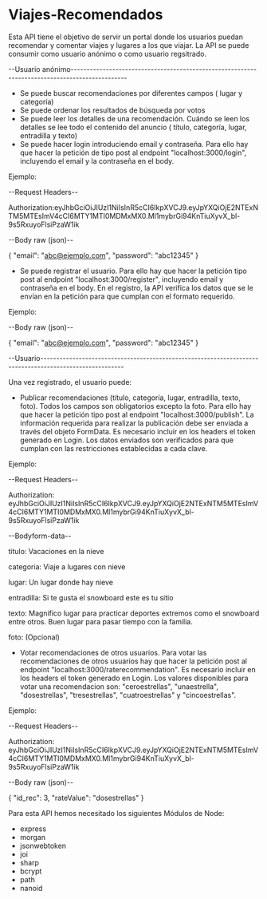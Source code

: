 # Viajes-Recomendados

Esta API tiene el objetivo de servir un portal donde los usuarios puedan recomendar y comentar viajes y lugares a los que viajar. La API se puede consumir como usuario anónimo o como usuario regsitrado. 

--Usuario anónimo-----------------------------------------------------------------------------------------------
+ Se puede buscar recomendaciones por diferentes campos ( lugar y categoría)
+ Se puede ordenar los resultados de búsqueda por votos
+ Se puede leer los detalles de una recomendación.
    Cuándo se leen los detalles se lee todo el contenido del anuncio ( título, categoría, lugar, entradilla y texto)
+ Se puede hacer login introduciendo email y contraseña. Para ello hay que hacer la petición de tipo post al endpoint "localhost:3000/login", incluyendo el email y la contraseña en el body.


Ejemplo:

--Request Headers--

Authorization:eyJhbGciOiJIUzI1NiIsInR5cCI6IkpXVCJ9.eyJpYXQiOjE2NTExNTM5MTEsImV4cCI6MTY1MTI0MDMxMX0.Ml1mybrGi94KnTiuXyvX_bl-9s5RxuyoFlsiPzaW1ik

--Body raw (json)--

{
  "email": "abc@ejemplo.com",
  "password": "abc12345"
}



+ Se puede registrar el usuario. Para ello hay que hacer la petición tipo post al endpoint "localhost:3000/register", incluyendo email y contraseña en el body. En el registro, la API verifica los datos que se le envían en la petición para que cumplan con el formato requerido.



Ejemplo: 

--Body raw (json)--

{
  "email": "abc@ejemplo.com",
  "password": "abc12345"
}


--Usuario--------------------------------------------------------------------------------------------------------

Una vez registrado, el usuario puede: 

+ Publicar recomendaciones (título, categoría, lugar, entradilla, texto, foto). Todos los campos son obligatorios excepto la foto. Para ello hay que hacer la petición tipo post al endpoint "localhost:3000/publish". La información requerida para realizar la publicación debe ser enviada a través del objeto FormData. Es necesario incluir en los headers el token generado en Login.  Los datos enviados son verificados para que cumplan con las restricciones establecidas a cada clave.

Ejemplo: 

--Request Headers--

Authorization: eyJhbGciOiJIUzI1NiIsInR5cCI6IkpXVCJ9.eyJpYXQiOjE2NTExNTM5MTEsImV4cCI6MTY1MTI0MDMxMX0.Ml1mybrGi94KnTiuXyvX_bl-9s5RxuyoFlsiPzaW1ik

--Bodyform-data--

titulo: Vacaciones en la nieve

categoria: Viaje a lugares con nieve

lugar: Un lugar donde hay nieve

entradilla: Si te gusta el snowboard este es tu sitio

texto: Magnifico lugar para practicar deportes extremos como el snowboard entre otros. Buen lugar para pasar tiempo con la familia.

foto: (Opcional)


+ Votar recomendaciones de otros usuarios. Para votar las recomendaciones de otros usuarios hay que hacer la petición post al endpoint "localhost:3000/raterecommendation". Es necesario incluir en los headers el token generado en Login. Los valores disponibles para votar una recomendacion son: "ceroestrellas", "unaestrella", "dosestrellas", "tresestrellas", "cuatroestrellas" y "cincoestrellas". 

Ejemplo: 

--Request Headers--

Authorization: eyJhbGciOiJIUzI1NiIsInR5cCI6IkpXVCJ9.eyJpYXQiOjE2NTExNTM5MTEsImV4cCI6MTY1MTI0MDMxMX0.Ml1mybrGi94KnTiuXyvX_bl-9s5RxuyoFlsiPzaW1ik

--Body raw (json)--

{
  "id_rec": 3,
  "rateValue": "dosestrellas"
}


Para esta API hemos necesitado los siguientes Módulos de Node:

+ express 
+ morgan
+ jsonwebtoken
+ joi
+ sharp
+ bcrypt
+ path
+ nanoid
